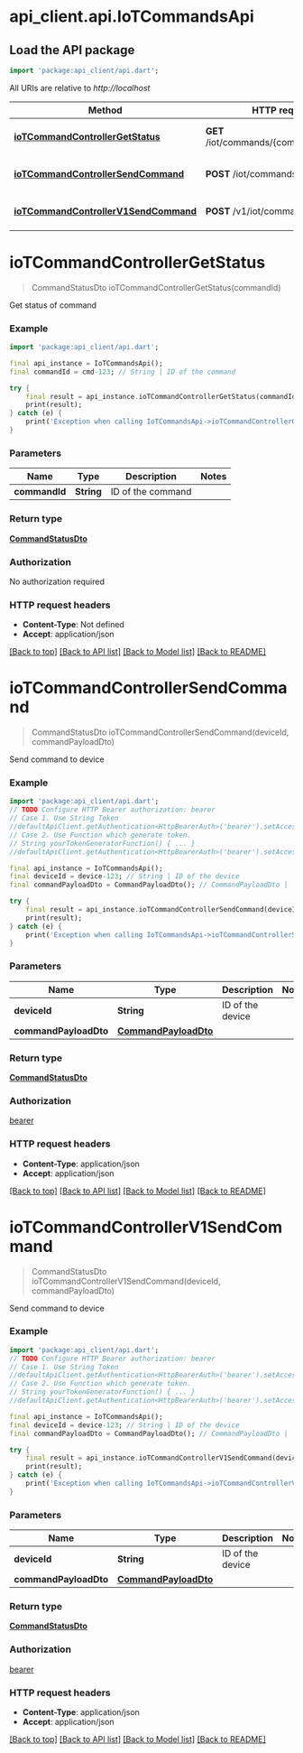# api_client.api.IoTCommandsApi

## Load the API package
```dart
import 'package:api_client/api.dart';
```

All URIs are relative to *http://localhost*

Method | HTTP request | Description
------------- | ------------- | -------------
[**ioTCommandControllerGetStatus**](IoTCommandsApi.md#iotcommandcontrollergetstatus) | **GET** /iot/commands/{commandId}/status | Get status of command
[**ioTCommandControllerSendCommand**](IoTCommandsApi.md#iotcommandcontrollersendcommand) | **POST** /iot/commands/{deviceId} | Send command to device
[**ioTCommandControllerV1SendCommand**](IoTCommandsApi.md#iotcommandcontrollerv1sendcommand) | **POST** /v1/iot/commands/{deviceId} | Send command to device


# **ioTCommandControllerGetStatus**
> CommandStatusDto ioTCommandControllerGetStatus(commandId)

Get status of command

### Example
```dart
import 'package:api_client/api.dart';

final api_instance = IoTCommandsApi();
final commandId = cmd-123; // String | ID of the command

try {
    final result = api_instance.ioTCommandControllerGetStatus(commandId);
    print(result);
} catch (e) {
    print('Exception when calling IoTCommandsApi->ioTCommandControllerGetStatus: $e\n');
}
```

### Parameters

Name | Type | Description  | Notes
------------- | ------------- | ------------- | -------------
 **commandId** | **String**| ID of the command | 

### Return type

[**CommandStatusDto**](CommandStatusDto.md)

### Authorization

No authorization required

### HTTP request headers

 - **Content-Type**: Not defined
 - **Accept**: application/json

[[Back to top]](#) [[Back to API list]](../README.md#documentation-for-api-endpoints) [[Back to Model list]](../README.md#documentation-for-models) [[Back to README]](../README.md)

# **ioTCommandControllerSendCommand**
> CommandStatusDto ioTCommandControllerSendCommand(deviceId, commandPayloadDto)

Send command to device

### Example
```dart
import 'package:api_client/api.dart';
// TODO Configure HTTP Bearer authorization: bearer
// Case 1. Use String Token
//defaultApiClient.getAuthentication<HttpBearerAuth>('bearer').setAccessToken('YOUR_ACCESS_TOKEN');
// Case 2. Use Function which generate token.
// String yourTokenGeneratorFunction() { ... }
//defaultApiClient.getAuthentication<HttpBearerAuth>('bearer').setAccessToken(yourTokenGeneratorFunction);

final api_instance = IoTCommandsApi();
final deviceId = device-123; // String | ID of the device
final commandPayloadDto = CommandPayloadDto(); // CommandPayloadDto | 

try {
    final result = api_instance.ioTCommandControllerSendCommand(deviceId, commandPayloadDto);
    print(result);
} catch (e) {
    print('Exception when calling IoTCommandsApi->ioTCommandControllerSendCommand: $e\n');
}
```

### Parameters

Name | Type | Description  | Notes
------------- | ------------- | ------------- | -------------
 **deviceId** | **String**| ID of the device | 
 **commandPayloadDto** | [**CommandPayloadDto**](CommandPayloadDto.md)|  | 

### Return type

[**CommandStatusDto**](CommandStatusDto.md)

### Authorization

[bearer](../README.md#bearer)

### HTTP request headers

 - **Content-Type**: application/json
 - **Accept**: application/json

[[Back to top]](#) [[Back to API list]](../README.md#documentation-for-api-endpoints) [[Back to Model list]](../README.md#documentation-for-models) [[Back to README]](../README.md)

# **ioTCommandControllerV1SendCommand**
> CommandStatusDto ioTCommandControllerV1SendCommand(deviceId, commandPayloadDto)

Send command to device

### Example
```dart
import 'package:api_client/api.dart';
// TODO Configure HTTP Bearer authorization: bearer
// Case 1. Use String Token
//defaultApiClient.getAuthentication<HttpBearerAuth>('bearer').setAccessToken('YOUR_ACCESS_TOKEN');
// Case 2. Use Function which generate token.
// String yourTokenGeneratorFunction() { ... }
//defaultApiClient.getAuthentication<HttpBearerAuth>('bearer').setAccessToken(yourTokenGeneratorFunction);

final api_instance = IoTCommandsApi();
final deviceId = device-123; // String | ID of the device
final commandPayloadDto = CommandPayloadDto(); // CommandPayloadDto | 

try {
    final result = api_instance.ioTCommandControllerV1SendCommand(deviceId, commandPayloadDto);
    print(result);
} catch (e) {
    print('Exception when calling IoTCommandsApi->ioTCommandControllerV1SendCommand: $e\n');
}
```

### Parameters

Name | Type | Description  | Notes
------------- | ------------- | ------------- | -------------
 **deviceId** | **String**| ID of the device | 
 **commandPayloadDto** | [**CommandPayloadDto**](CommandPayloadDto.md)|  | 

### Return type

[**CommandStatusDto**](CommandStatusDto.md)

### Authorization

[bearer](../README.md#bearer)

### HTTP request headers

 - **Content-Type**: application/json
 - **Accept**: application/json

[[Back to top]](#) [[Back to API list]](../README.md#documentation-for-api-endpoints) [[Back to Model list]](../README.md#documentation-for-models) [[Back to README]](../README.md)

